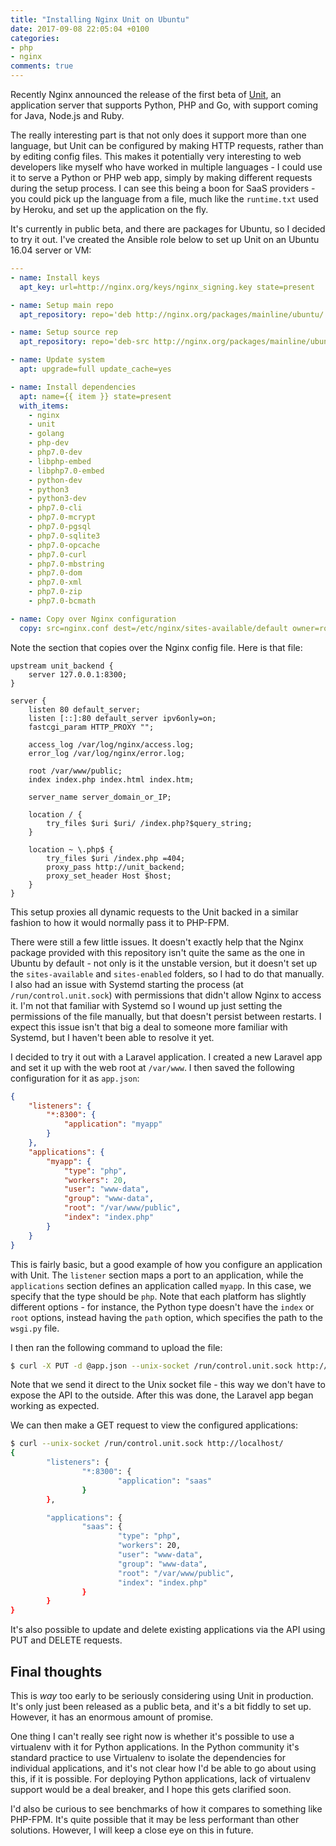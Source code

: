 ```yaml
---
title: "Installing Nginx Unit on Ubuntu"
date: 2017-09-08 22:05:04 +0100
categories:
- php
- nginx
comments: true
---
```


Recently Nginx announced the release of the first beta of [Unit](https://www.nginx.com/products/nginx-unit/), an application server that supports Python, PHP and Go, with support coming for Java, Node.js and Ruby.

The really interesting part is that not only does it support more than one language, but Unit can be configured by making HTTP requests, rather than by editing config files. This makes it potentially very interesting to web developers like myself who have worked in multiple languages - I could use it to serve a Python or PHP web app, simply by making different requests during the setup process. I can see this being a boon for SaaS providers - you could pick up the language from a file, much like the `runtime.txt` used by Heroku, and set up the application on the fly.

It's currently in public beta, and there are packages for Ubuntu, so I decided to try it out. I've created the Ansible role below to set up Unit on an Ubuntu 16.04 server or VM:

```yml
---
- name: Install keys
  apt_key: url=http://nginx.org/keys/nginx_signing.key state=present

- name: Setup main repo
  apt_repository: repo='deb http://nginx.org/packages/mainline/ubuntu/ xenial nginx' state=present

- name: Setup source rep
  apt_repository: repo='deb-src http://nginx.org/packages/mainline/ubuntu/ xenial nginx' state=present

- name: Update system
  apt: upgrade=full update_cache=yes

- name: Install dependencies
  apt: name={{ item }} state=present
  with_items:
    - nginx
    - unit
    - golang
    - php-dev
    - php7.0-dev
    - libphp-embed
    - libphp7.0-embed
    - python-dev
    - python3
    - python3-dev
    - php7.0-cli
    - php7.0-mcrypt
    - php7.0-pgsql
    - php7.0-sqlite3
    - php7.0-opcache
    - php7.0-curl
    - php7.0-mbstring
    - php7.0-dom
    - php7.0-xml
    - php7.0-zip
    - php7.0-bcmath

- name: Copy over Nginx configuration
  copy: src=nginx.conf dest=/etc/nginx/sites-available/default owner=root group=root mode=0644
```

Note the section that copies over the Nginx config file. Here is that file:

```nginx
upstream unit_backend {
	server 127.0.0.1:8300;
}

server {
	listen 80 default_server;
	listen [::]:80 default_server ipv6only=on;
	fastcgi_param HTTP_PROXY ""; 

	access_log /var/log/nginx/access.log;
	error_log /var/log/nginx/error.log;

	root /var/www/public;
	index index.php index.html index.htm;

	server_name server_domain_or_IP;

	location / { 
		try_files $uri $uri/ /index.php?$query_string;
	}   

	location ~ \.php$ {
		try_files $uri /index.php =404;
		proxy_pass http://unit_backend;
		proxy_set_header Host $host;
	}   
}
```

This setup proxies all dynamic requests to the Unit backed in a similar fashion to how it would normally pass it to PHP-FPM.

There were still a few little issues. It doesn't exactly help that the Nginx package provided with this repository isn't quite the same as the one in Ubuntu by default - not only is it the unstable version, but it doesn't set up the `sites-available` and `sites-enabled` folders, so I had to do that manually. I also had an issue with Systemd starting the process (at `/run/control.unit.sock`) with permissions that didn't allow Nginx to access it. I'm not that familiar with Systemd so I wound up just setting the permissions of the file manually, but that doesn't persist between restarts. I expect this issue isn't that big a deal to someone more familiar with Systemd, but I haven't been able to resolve it yet.

I decided to try it out with a Laravel application. I created a new Laravel app and set it up with the web root at `/var/www`. I then saved the following configuration for it as `app.json`:

```json
{
    "listeners": {
        "*:8300": {
            "application": "myapp"
        }
    },
    "applications": {
        "myapp": {
            "type": "php",
            "workers": 20,
            "user": "www-data",
            "group": "www-data",
            "root": "/var/www/public",
            "index": "index.php"
        }
    }
}
```

This is fairly basic, but a good example of how you configure an application with Unit. The `listener` section maps a port to an application, while the `applications` section defines an application called `myapp`. In this case, we specify that the type should be `php`. Note that each platform has slightly different options - for instance, the Python type doesn't have the `index` or `root` options, instead having the `path` option, which specifies the path to the `wsgi.py` file.

I then ran the following command to upload the file:

```bash
$ curl -X PUT -d @app.json --unix-socket /run/control.unit.sock http://localhost
```

Note that we send it direct to the Unix socket file - this way we don't have to expose the API to the outside. After this was done, the Laravel app began working as expected.

We can then make a GET request to view the configured applications:

```bash
$ curl --unix-socket /run/control.unit.sock http://localhost/
{
        "listeners": {
                "*:8300": {
                        "application": "saas"
                }
        },

        "applications": {
                "saas": {
                        "type": "php",
                        "workers": 20,
                        "user": "www-data",
                        "group": "www-data",
                        "root": "/var/www/public",
                        "index": "index.php"
                }
        }
}
```

It's also possible to update and delete existing applications via the API using PUT and DELETE requests.

Final thoughts
--------------

This is *way* too early to be seriously considering using Unit in production. It's only just been released as a public beta, and it's a bit fiddly to set up. However, it has an enormous amount of promise.

One thing I can't really see right now is whether it's possible to use a virtualenv with it for Python applications. In the Python community it's standard practice to use Virtualenv to isolate the dependencies for individual applications, and it's not clear how I'd be able to go about using this, if it is possible. For deploying Python applications, lack of virtualenv support would be a deal breaker, and I hope this gets clarified soon.

I'd also be curious to see benchmarks of how it compares to something like PHP-FPM. It's quite possible that it may be less performant than other solutions. However, I will keep a close eye on this in future.
